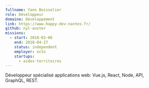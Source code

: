 ```yaml
---
fullname: Yann Boisselier
role: Développeur
domaine: Développement
link: https://www.happy-dev-nantes.fr/
github: nyl-auster
missions:
  - start: 2018-03-06
    end: 2018-04-27
    status: independent
    employer: octo
    startups:
      - aides-territoires
---
```

Développeur spécialisé applications web: Vue.js, React, Node, API, GraphQL, REST.
